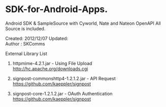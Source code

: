 SDK-for-Android-Apps.
=====================
Android SDK & SampleSource with Cyworld, Nate and Nateon OpenAPI 
All Source is included. 

Created: 2012/12/07 
Updated:  
Author : SKComms 

External Library List 
1. httpmime-4.2.1.jar - Using File Upload
http://hc.apache.org/downloads.cgi  

2. signpost-commonshttp4-1.2.1.2.jar - API Request
https://github.com/kaeppler/signpost 

3. signpost-core-1.2.1.2.jar - OAuth Authentication
https://github.com/kaeppler/signpost 

